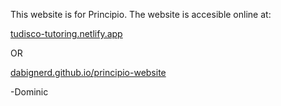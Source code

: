 This website is for Principio.
The website is accesible online at:

[tudisco-tutoring.netlify.app](tudisco-tutoring.netlify.app)

OR

[dabignerd.github.io/principio-website](dabignerd.github.io/principio-website)

-Dominic